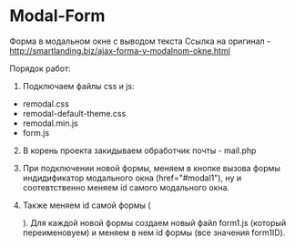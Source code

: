 # Modal-Form
Форма в модальном окне с выводом текста
Ссылка на оригинал - http://smartlanding.biz/ajax-forma-v-modalnom-okne.html 

Порядок работ:
1. Подключаем файлы css и js:
- remodal.css
- remodal-default-theme.css
- remodal.min.js
- form.js

2. В корень проекта закидываем обработчик почты - mail.php

3. При подключении новой формы, меняем в кнопке вызова формы индидификатор модального окна (href="#modal1"), ну и соотевтственно меняем id самого модального окна. 

4. Также меняем id самой формы (<form id="form1">). Для каждой новой формы создаем новый файл form1.js (который переименовуем) и меняем в нем id формы (все значения form1ID). 
  
